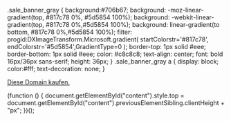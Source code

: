 .sale\_banner\_gray { background:#706b67; background: -moz-linear-gradient(top, #817c78 0%, #5d5854 100%); background: -webkit-linear-gradient(top, #817c78 0%,#5d5854 100%); background: linear-gradient(to bottom, #817c78 0%,#5d5854 100%); filter: progid:DXImageTransform.Microsoft.gradient( startColorstr='#817c78', endColorstr='#5d5854',GradientType=0 ); border-top: 1px solid #eee; border-bottom: 1px solid #eee; color: #c8c8c8; text-align: center; font: bold 16px/36px sans-serif; height: 36px; } .sale\_banner\_gray a { display: block; color:#fff; text-decoration: none; }

[Diese Domain kaufen.](https://dan.com/buy-domain/freeze.com)

(function () { document.getElementById("content").style.top = document.getElementById("content").previousElementSibling.clientHeight + "px"; })();